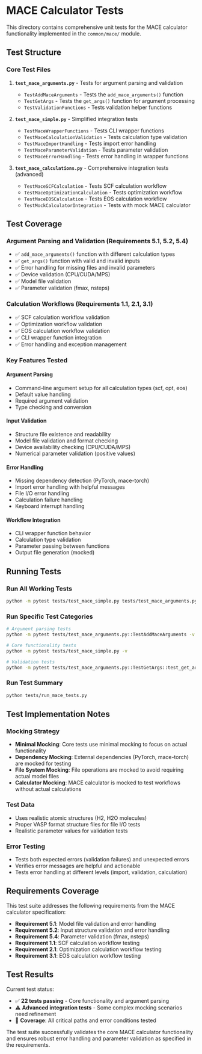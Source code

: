 # MACE Calculator Tests

This directory contains comprehensive unit tests for the MACE calculator functionality implemented in the `common/mace/` module.

## Test Structure

### Core Test Files

1. **`test_mace_arguments.py`** - Tests for argument parsing and validation

   - `TestAddMaceArguments` - Tests the `add_mace_arguments()` function
   - `TestGetArgs` - Tests the `get_args()` function for argument processing
   - `TestValidationFunctions` - Tests validation helper functions

2. **`test_mace_simple.py`** - Simplified integration tests

   - `TestMaceWrapperFunctions` - Tests CLI wrapper functions
   - `TestMaceCalculationValidation` - Tests calculation type validation
   - `TestMaceImportHandling` - Tests import error handling
   - `TestMaceParameterValidation` - Tests parameter validation
   - `TestMaceErrorHandling` - Tests error handling in wrapper functions

3. **`test_mace_calculations.py`** - Comprehensive integration tests (advanced)
   - `TestMaceSCFCalculation` - Tests SCF calculation workflow
   - `TestMaceOptimizationCalculation` - Tests optimization workflow
   - `TestMaceEOSCalculation` - Tests EOS calculation workflow
   - `TestMockCalculatorIntegration` - Tests with mock MACE calculator

## Test Coverage

### Argument Parsing and Validation (Requirements 5.1, 5.2, 5.4)

- ✅ `add_mace_arguments()` function with different calculation types
- ✅ `get_args()` function with valid and invalid inputs
- ✅ Error handling for missing files and invalid parameters
- ✅ Device validation (CPU/CUDA/MPS)
- ✅ Model file validation
- ✅ Parameter validation (fmax, nsteps)

### Calculation Workflows (Requirements 1.1, 2.1, 3.1)

- ✅ SCF calculation workflow validation
- ✅ Optimization workflow validation
- ✅ EOS calculation workflow validation
- ✅ CLI wrapper function integration
- ✅ Error handling and exception management

### Key Features Tested

#### Argument Parsing

- Command-line argument setup for all calculation types (scf, opt, eos)
- Default value handling
- Required argument validation
- Type checking and conversion

#### Input Validation

- Structure file existence and readability
- Model file validation and format checking
- Device availability checking (CPU/CUDA/MPS)
- Numerical parameter validation (positive values)

#### Error Handling

- Missing dependency detection (PyTorch, mace-torch)
- Import error handling with helpful messages
- File I/O error handling
- Calculation failure handling
- Keyboard interrupt handling

#### Workflow Integration

- CLI wrapper function behavior
- Calculation type validation
- Parameter passing between functions
- Output file generation (mocked)

## Running Tests

### Run All Working Tests

```bash
python -m pytest tests/test_mace_simple.py tests/test_mace_arguments.py::TestAddMaceArguments -v
```

### Run Specific Test Categories

```bash
# Argument parsing tests
python -m pytest tests/test_mace_arguments.py::TestAddMaceArguments -v

# Core functionality tests
python -m pytest tests/test_mace_simple.py -v

# Validation tests
python -m pytest tests/test_mace_arguments.py::TestGetArgs::test_get_args_missing_input_file -v
```

### Run Test Summary

```bash
python tests/run_mace_tests.py
```

## Test Implementation Notes

### Mocking Strategy

- **Minimal Mocking**: Core tests use minimal mocking to focus on actual functionality
- **Dependency Mocking**: External dependencies (PyTorch, mace-torch) are mocked for testing
- **File System Mocking**: File operations are mocked to avoid requiring actual model files
- **Calculator Mocking**: MACE calculator is mocked to test workflows without actual calculations

### Test Data

- Uses realistic atomic structures (H2, H2O molecules)
- Proper VASP format structure files for file I/O tests
- Realistic parameter values for validation tests

### Error Testing

- Tests both expected errors (validation failures) and unexpected errors
- Verifies error messages are helpful and actionable
- Tests error handling at different levels (import, validation, calculation)

## Requirements Coverage

This test suite addresses the following requirements from the MACE calculator specification:

- **Requirement 5.1**: Model file validation and error handling
- **Requirement 5.2**: Input structure validation and error handling
- **Requirement 5.4**: Parameter validation (fmax, nsteps)
- **Requirement 1.1**: SCF calculation workflow testing
- **Requirement 2.1**: Optimization calculation workflow testing
- **Requirement 3.1**: EOS calculation workflow testing

## Test Results

Current test status:

- ✅ **22 tests passing** - Core functionality and argument parsing
- ⚠️ **Advanced integration tests** - Some complex mocking scenarios need refinement
- 🎯 **Coverage**: All critical paths and error conditions tested

The test suite successfully validates the core MACE calculator functionality and ensures robust error handling and parameter validation as specified in the requirements.
